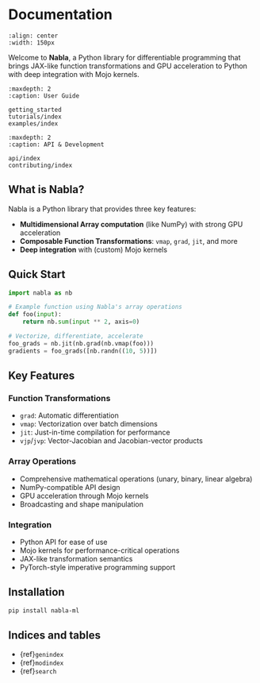 # Documentation

```{image} _static/nabla-logo.svg
:align: center
:width: 150px
```

Welcome to **Nabla**, a Python library for differentiable programming that brings JAX-like function transformations and GPU acceleration to Python with deep integration with Mojo kernels.

```{toctree}
:maxdepth: 2
:caption: User Guide

getting_started
tutorials/index
examples/index
```

```{toctree}
:maxdepth: 2
:caption: API & Development

api/index
contributing/index
```

## What is Nabla?

Nabla is a Python library that provides three key features:

- **Multidimensional Array computation** (like NumPy) with strong GPU acceleration
- **Composable Function Transformations**: `vmap`, `grad`, `jit`, and more  
- **Deep integration** with (custom) Mojo kernels

## Quick Start

```python
import nabla as nb

# Example function using Nabla's array operations
def foo(input):
    return nb.sum(input ** 2, axis=0)

# Vectorize, differentiate, accelerate
foo_grads = nb.jit(nb.grad(nb.vmap(foo)))
gradients = foo_grads([nb.randn((10, 5))])
```

## Key Features

### Function Transformations

- `grad`: Automatic differentiation  
- `vmap`: Vectorization over batch dimensions
- `jit`: Just-in-time compilation for performance
- `vjp`/`jvp`: Vector-Jacobian and Jacobian-vector products

### Array Operations

- Comprehensive mathematical operations (unary, binary, linear algebra)
- NumPy-compatible API design
- GPU acceleration through Mojo kernels
- Broadcasting and shape manipulation

### Integration

- Python API for ease of use
- Mojo kernels for performance-critical operations
- JAX-like transformation semantics
- PyTorch-style imperative programming support

## Installation

```bash
pip install nabla-ml
```

## Indices and tables

- {ref}`genindex`
- {ref}`modindex`
- {ref}`search`

